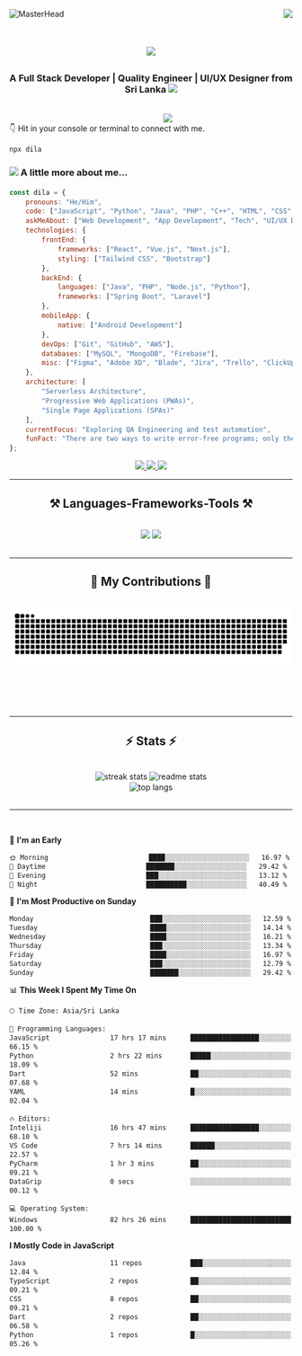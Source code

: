 ![MasterHead](https://cdn.prod.website-files.com/6344c9cef89d6f2270a38908/653c5395a20cd20e8f4fb7b5_Freelance%20Software%20Developer%20Everything%20You%20Need%20To%20Know.webp)
<img align="right" src="https://visitor-badge.laobi.icu/badge?page_id=Dilshan-Mindika.Dilshan-Mindika" />
<h1 align="center">
    <img src="https://readme-typing-svg.herokuapp.com/?font=Righteous&size=35&center=true&vCenter=true&width=500&height=70&duration=4000&lines=Hi+There!+👋;+I'm+Dilshan+Mindika;" />
</h1>
<h3 align="center">A Full Stack Developer | Quality Engineer | UI/UX Designer from Sri Lanka <img src="https://media.giphy.com/media/WUlplcMpOCEmTGBtBW/giphy.gif" width="60"> </h3>
<br/>
<img align='right' src="https://media.giphy.com/media/M9gbBd9nbDrOTu1Mqx/giphy.gif" width="230">

</br>
👇 Hit in your console or terminal to connect with me.

```bash
npx dila
```

### <img src="https://media.giphy.com/media/VgCDAzcKvsR6OM0uWg/giphy.gif" width="50"> A little more about me...  

```javascript
const dila = {
    pronouns: "He/Him",
    code: ["JavaScript", "Python", "Java", "PHP", "C++", "HTML", "CSS", "SQL"],
    askMeAbout: ["Web Development", "App Development", "Tech", "UI/UX Design", "Photography"],
    technologies: {
        frontEnd: {
            frameworks: ["React", "Vue.js", "Next.js"],
            styling: ["Tailwind CSS", "Bootstrap"]
        },
        backEnd: {
            languages: ["Java", "PHP", "Node.js", "Python"],
            frameworks: ["Spring Boot", "Laravel"]
        },
        mobileApp: {
            native: ["Android Development"]
        },
        devOps: ["Git", "GitHub", "AWS"],
        databases: ["MySQL", "MongoDB", "Firebase"],
        misc: ["Figma", "Adobe XD", "Blade", "Jira", "Trello", "ClickUp"]
    },
    architecture: [
        "Serverless Architecture",
        "Progressive Web Applications (PWAs)",
        "Single Page Applications (SPAs)"
    ],
    currentFocus: "Exploring QA Engineering and test automation",
    funFact: "There are two ways to write error-free programs; only the third one works."
};
```

<!-- <img src="https://media.giphy.com/media/LnQjpWaON8nhr21vNW/giphy.gif" width="60"> <em><b>I love connecting with different people</b> so if you want to say <b>hi, I'll be happy to meet you more!</b> 😊</em>

---
<!--START_SECTION:waka-->
<!--![Code Time](http://img.shields.io/badge/Code%20Time-64%20hrs%2054%20mins-blue)

![Lines of code](https://img.shields.io/badge/From%20Hello%20World%20I%27ve%20Written-4.1%20k%20lines%20of%20code-blue)

**🐱 My GitHub Data** 

> 📦 186.8 kB Used in GitHub's Storage 
 > 
> 🚫 Not Opted to Hire
 > -->

<div align="center"> 
  <a href="mailto:dilshanmindika@outlook.com?subject=your title&body=The message">
    <img src="https://img.shields.io/badge/Outlook-0077B5?style=for-the-badge&logo=outlook" />
  </a>
  <a href="https://dilshanmindika.pro/" target="_blank">
     <img src="https://img.shields.io/badge/Portfolio-FF5722?style=for-the-badge&logo=todoist&logoColor=white" target="_blank" /> <!-- sqlite, safari, google-chrome are other good icon options -->
  </a>
  <a href="https://www.linkedin.com/in/dilshan-mindika/" target="_blank">
    <img src="https://img.shields.io/badge/LinkedIn-0077B5?style=for-the-badge&logo=linkedin&logoColor=white" target="_blank" />
  </a>

</div>

 <hr/>
 
<h2 align="center">⚒️ Languages-Frameworks-Tools ⚒️</h2>
<br/>
<div align="center">
    <img src="https://skillicons.dev/icons?i=react,bootstrap,html,css,vscode,github,figma,tailwind,git" />
    <img src="https://skillicons.dev/icons?i=nodejs,python,javascript,firebase,mongodb,c,java,nextjs,mysql" /><br>
</div>

<br/>
<hr/>

<div align="center">
  <h2>🐍 My Contributions 🐍</h2>
  <br>
 <picture>
  <source media="(prefers-color-scheme: dark)" srcset="https://raw.githubusercontent.com/platane/platane/output/github-contribution-grid-snake-dark.svg">
  <source media="(prefers-color-scheme: light)" srcset="https://raw.githubusercontent.com/platane/platane/output/github-contribution-grid-snake.svg">
  <img alt="github contribution grid snake animation" src="https://raw.githubusercontent.com/platane/platane/output/github-contribution-grid-snake.svg">
</picture>
  
  <br/><br/><br/>
</div>

<hr/>

<h2 align="center">⚡ Stats ⚡</h2>
<br>
<div align=center>
  <img width=390 src="https://github-readme-streak-stats.herokuapp.com/?user=dilshan-mindika&count_private=true&theme=react&border_radius=10" alt="streak stats"/>
  <img width=390 src="https://github-readme-stats.vercel.app/api?username=dilshan-mindika&count_private=true&show_icons=true&theme=react&rank_icon=github&border_radius=10" alt="readme stats" />
  <br/>
  <img width=325 align="center" src="https://github-readme-stats.vercel.app/api/top-langs?username=dilshan-mindika&hide=HTML&langs_count=8&layout=compact&theme=react&border_radius=10&size_weight=0.5&count_weight=0.5&exclude_repo=github-readme-stats" alt="top langs" />
</div>
<br/>
<hr/>
<br/>

🐤 **I'm an Early** 

```text
🌞 Morning                         ████░░░░░░░░░░░░░░░░░░░░░   16.97 % 
🌆 Daytime                         ███████░░░░░░░░░░░░░░░░░░   29.42 % 
🌃 Evening                         ███░░░░░░░░░░░░░░░░░░░░░░   13.12 %
🌙 Night                           ██████████░░░░░░░░░░░░░░░   40.49 %
```
📅 **I'm Most Productive on Sunday** 

```text
Monday                             ███░░░░░░░░░░░░░░░░░░░░░░   12.59 % 
Tuesday                            ████░░░░░░░░░░░░░░░░░░░░░   14.14 % 
Wednesday                          ████░░░░░░░░░░░░░░░░░░░░░   16.21 % 
Thursday                           ███░░░░░░░░░░░░░░░░░░░░░░   13.34 % 
Friday                             ████░░░░░░░░░░░░░░░░░░░░░   16.97 % 
Saturday                           ███░░░░░░░░░░░░░░░░░░░░░░   12.79 % 
Sunday                             ███████░░░░░░░░░░░░░░░░░░   29.42 % 
```


📊 **This Week I Spent My Time On** 

```text
🕑︎ Time Zone: Asia/Sri Lanka

💬 Programming Languages: 
JavaScript               17 hrs 17 mins      █████████████████░░░░░░░░   66.15 % 
Python                   2 hrs 22 mins       █████░░░░░░░░░░░░░░░░░░░░   18.09 % 
Dart                     52 mins             ██░░░░░░░░░░░░░░░░░░░░░░░   07.68 % 
YAML                     14 mins             █░░░░░░░░░░░░░░░░░░░░░░░░   02.04 % 

🔥 Editors: 
Inteliji                 16 hrs 47 mins      █████████████████░░░░░░░░   68.10 % 
VS Code                  7 hrs 14 mins       ██████░░░░░░░░░░░░░░░░░░░   22.57 % 
PyCharm                  1 hr 3 mins         ██░░░░░░░░░░░░░░░░░░░░░░░   09.21 % 
DataGrip                 0 secs              ░░░░░░░░░░░░░░░░░░░░░░░░░   00.12 % 

💻 Operating System: 
Windows                  82 hrs 26 mins      █████████████████████████   100.00 % 
```

**I Mostly Code in JavaScript** 

```text
Java                     11 repos            ███░░░░░░░░░░░░░░░░░░░░░░   12.84 % 
TypeScript               2 repos             ██░░░░░░░░░░░░░░░░░░░░░░░   09.21 % 
CSS                      8 repos             ██░░░░░░░░░░░░░░░░░░░░░░░   09.21 % 
Dart                     2 repos             ██░░░░░░░░░░░░░░░░░░░░░░░   06.58 % 
Python                   1 repos             █░░░░░░░░░░░░░░░░░░░░░░░░   05.26 % 
```
